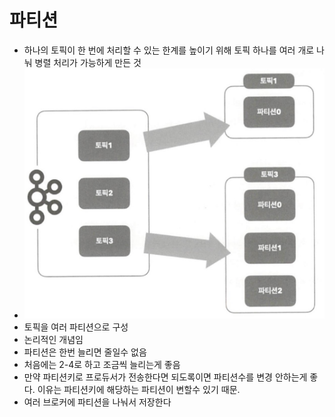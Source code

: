 # 파티션 
* 하나의 토픽이 한 번에 처리할 수 있는 한계를 높이기 위해 토픽 하나를 여러 개로 나눠 병렬 처리가 가능하게 만든 것 
* ![](../이미지/kafka_파티션.png)
* 토픽을 여러 파티션으로 구성 
* 논리적인 개념임 
* 파티션은 한번 늘리면 줄일수 없음 
* 처음에는 2-4로 하고 조금씩 늘리는게 좋음 
* 만약 파티션키로 프로듀서가 전송한다면 되도록이면 파티션수를 변경 안하는게 좋다. 이유는 파티션키에 해당하는 파티션이 변할수 있기 때문. 
* 여러 브로커에 파티션을 나눠서 저장한다 

